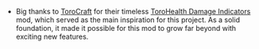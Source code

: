 + Big thanks to [ToroCraft](https://www.curseforge.com/members/torocraft) for their timeless [ToroHealth Damage Indicators](https://www.curseforge.com/minecraft/mc-mods/torohealth-damage-indicators) mod, which served as the main inspiration for this project. As a solid foundation, it made it possible for this mod to grow far beyond with exciting new features.  
